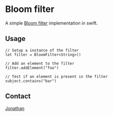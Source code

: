 # Bloom filter

A simple [Bloom filter](https://en.wikipedia.org/wiki/Bloom_filter) implementation in swift.

## Usage

	// Setup a instance of the filter
	let filter = BloomFilter<String>()
	
	// Add an element to the filter
	filter.addElement("foo")

	// Test if an element is present in the filter
	subject.contains("bar")

## Contact
[Jonathan](mailto:jonathan@float-right.co.uk)

